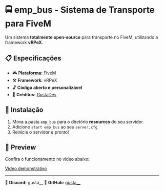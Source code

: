 # 🚍 emp_bus - Sistema de Transporte para FiveM

Um sistema **totalmente open-source** para transporte no FiveM, utilizando a framework **vRPeX**.  

## 📋 Especificações
- 🎮 **Plataforma:** FiveM  
- 🛠️ **Framework:** vRPeX  
- 🔓 **Código aberto e personalizável**  
- 👤 **Créditos:** [GustaDev](https://github.com/guamr)  

## 🔧 Instalação
1. Mova a pasta `emp_bus` para o diretório **resources** do seu servidor.  
2. Adicione `start emp_bus` ao seu `server.cfg`.  
3. Reinicie o servidor e pronto!  

## 🎥 Preview  
Confira o funcionamento no vídeo abaixo:  

[Vídeo demonstrativo](https://youtu.be/IGV3dgERCNE)

---  
💬 **Discord:** gusta__
🔗 **GitHub:** [gusta__](https://github.com/guamr)  
